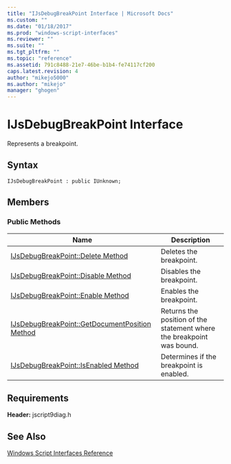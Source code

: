 ```yaml
---
title: "IJsDebugBreakPoint Interface | Microsoft Docs"
ms.custom: ""
ms.date: "01/18/2017"
ms.prod: "windows-script-interfaces"
ms.reviewer: ""
ms.suite: ""
ms.tgt_pltfrm: ""
ms.topic: "reference"
ms.assetid: 791c8488-21e7-46be-b1b4-fe74117cf200
caps.latest.revision: 4
author: "mikejo5000"
ms.author: "mikejo"
manager: "ghogen"
---
```

# IJsDebugBreakPoint Interface
Represents a breakpoint.  
  
## Syntax  
  
```  
IJsDebugBreakPoint : public IUnknown;  
```  
  
## Members  
  
### Public Methods  
  
|Name|Description|  
|----------|-----------------|  
|[IJsDebugBreakPoint::Delete Method](../../winscript/reference/ijsdebugbreakpoint-delete-method.md)|Deletes the breakpoint.|  
|[IJsDebugBreakPoint::Disable Method](../../winscript/reference/ijsdebugbreakpoint-disable-method.md)|Disables the breakpoint.|  
|[IJsDebugBreakPoint::Enable Method](../../winscript/reference/ijsdebugbreakpoint-enable-method.md)|Enables the breakpoint.|  
|[IJsDebugBreakPoint::GetDocumentPosition Method](../../winscript/reference/ijsdebugbreakpoint-getdocumentposition-method.md)|Returns the position of the statement where the breakpoint was bound.|  
|[IJsDebugBreakPoint::IsEnabled Method](../../winscript/reference/ijsdebugbreakpoint-isenabled-method.md)|Determines if the breakpoint is enabled.|  
  
## Requirements  
 **Header:** jscript9diag.h  
  
## See Also  
 [Windows Script Interfaces Reference](../../winscript/reference/windows-script-interfaces-reference.md)